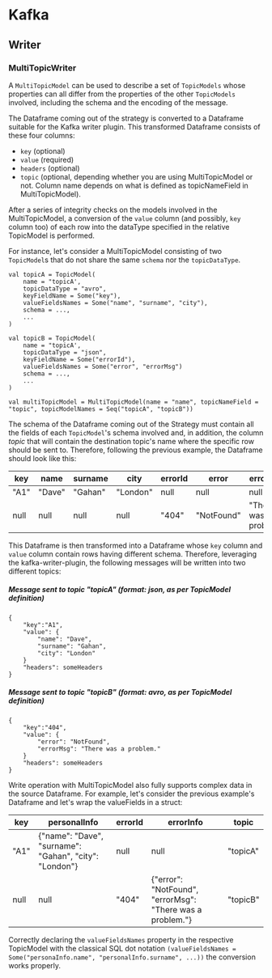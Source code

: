 # Kafka

## Writer

### MultiTopicWriter

A `MultiTopicModel` can be used to describe a set of `TopicModels` whose properties can all differ from the properties of the other `TopicModels` involved, including the schema and the encoding of the message.

The Dataframe coming out of the strategy is converted to a Dataframe suitable for the Kafka writer plugin. This transformed Dataframe consists of these four columns:

- `key` (optional)
- `value` (required)
- `headers` (optional)
- `topic` (optional, depending whether you are using MultiTopicModel or not. Column name depends on what is defined as topicNameField in MultiTopicModel).

After a series of integrity checks on the models involved in the MultiTopicModel, a conversion of the `value` column (and possibly, `key` column too) of each row into the dataType specified in the relative TopicModel is performed.

For instance, let's consider a MultiTopicModel consisting of two `TopicModel`s that do not share the same `schema` nor the `topicDataType`.

```
val topicA = TopicModel(
    name = "topicA', 
    topicDataType = "avro", 
    keyFieldName = Some("key"), 
    valueFieldsNames = Some("name", "surname", "city"), 
    schema = ...,
    ...
)
```
```
val topicB = TopicModel(
    name = "topicA',
    topicDataType = "json", 
    keyFieldName = Some("errorId"), 
    valueFieldsNames = Some("error", "errorMsg")
    schema = ...,
    ...
)
```

```
val multiTopicModel = MultiTopicModel(name = "name", topicNameField = "topic", topicModelNames = Seq("topicA", "topicB"))
```


The schema of the Dataframe coming out of the Strategy must contain all the fields of each `TopicModel`'s schema involved and, in addition, the column _topic_ that will contain the destination topic's name where the specific row should be sent to. Therefore, following the previous example, the Dataframe should look like this:

| key | name | surname | city | errorId | error | errorMsg | topic |
| ------ | ------ | ------ | ------ | ------ | ------ | ------ | ------ | 
| "A1" | "Dave" | "Gahan" | "London" | null | null | null | "topicA" |
| null | null | null | null | "404" | "NotFound" | "There was a problem." | "topicB" |

This Dataframe is then transformed into a Dataframe whose `key` column and `value` column contain rows having different schema. Therefore, leveraging the kafka-writer-plugin, the following messages will be written into two different topics:

##### Message sent to topic "topicA" (format: _json_, as per TopicModel definition)
```
{
    "key":"A1",
    "value": {
        "name": "Dave",
        "surname": "Gahan",
        "city": "London"
    }
    "headers": someHeaders
}
```

##### Message sent to topic "topicB" (format: _avro_, as per TopicModel definition)
```
{
    "key":"404",
    "value": {
        "error": "NotFound",
        "errorMsg": "There was a problem."
    }
    "headers": someHeaders
}
```
Write operation with MultiTopicModel also fully supports complex data in the source Dataframe. For example, let's consider the previous example's Dataframe and let's wrap the valueFields in a struct:

| key | personalInfo | errorId | errorInfo | topic |
| ------ | ------ | ------ | ------ | ------ |
| "A1" | {"name": "Dave", "surname": "Gahan", "city": "London"} | null | null | "topicA" |
| null | null | "404" | {"error": "NotFound", "errorMsg": "There was a problem."} | "topicB" |

Correctly declaring the `valueFieldsNames` property in the respective TopicModel with the classical SQL dot notation `(valueFieldsNames = Some("personaInfo.name", "personalInfo.surname", ...))` the conversion works properly.


